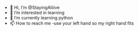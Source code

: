 - 👋 Hi, I’m @StayingAliiive
- 👀 I’m interested in learning
- 🌱 I’m currently learning python
- 📫 How to reach me -use your left hand so my right hand fits

<!---
StayingAliiive/StayingAliiive is a ✨ special ✨ repository because its `README.md` (this file) appears on your GitHub profile.
You can click the Preview link to take a look at your changes.
--->
